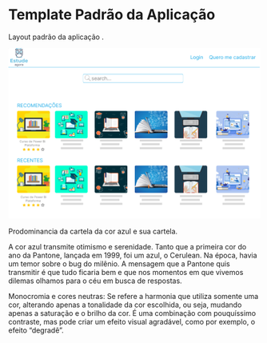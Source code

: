# Template Padrão da Aplicação

Layout padrão da aplicação .

![tela principal sem estar logado](img/sem%20logar.png)

Prodominancia da cartela da cor azul e sua cartela.

A cor azul transmite otimismo e serenidade. Tanto que a primeira cor do ano da Pantone, lançada em 1999, foi um azul, o Cerulean. Na época, havia um temor sobre o bug do milênio. A mensagem que a Pantone quis transmitir é que tudo ficaria bem e que nos momentos em que vivemos dilemas olhamos para o céu em busca de respostas. 

Monocromia e cores neutras: Se refere a harmonia que utiliza somente uma cor, alterando apenas a tonalidade da cor escolhida, ou seja, mudando apenas a saturação e o brilho da cor. É uma combinação com pouquíssimo contraste, mas pode criar um efeito visual agradável, como por exemplo, o efeito “degradê”.

